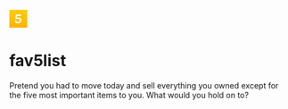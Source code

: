 ![Fav 5 List](favicon.png "Fav 5 List")

# fav5list

Pretend you had to move today and sell everything you owned except for the five most important items to you. What would you hold on to?
